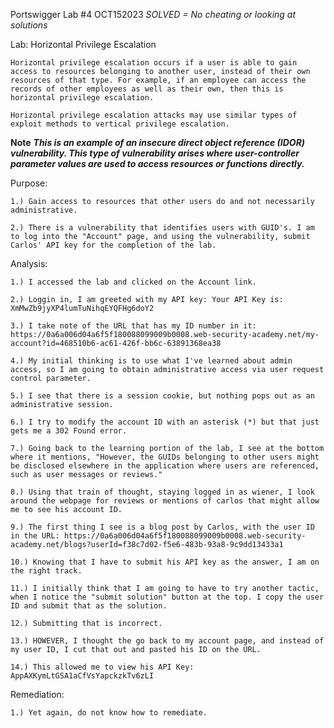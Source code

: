 Portswigger Lab #4 OCT152023 *SOLVED = No cheating or looking at solutions*

Lab: Horizontal Privilege Escalation

    Horizontal privilege escalation occurs if a user is able to gain access to resources belonging to another user, instead of their own resources of that type. For example, if an employee can access the records of other employees as well as their own, then this is horizontal privilege escalation.

    Horizontal privilege escalation attacks may use similar types of exploit methods to vertical privilege escalation. 

<b>Note</b>
<b>*This is an example of an insecure direct object reference (IDOR) vulnerability. This type of vulnerability arises where user-controller parameter values are used to access resources or functions directly.*</b>

Purpose: 

    1.) Gain access to resources that other users do and not necessarily administrative.

    2.) There is a vulnerability that identifies users with GUID's. I am to log into the "Account" page, and using the vulnerability, submit Carlos' API key for the completion of the lab.

Analysis: 
    
    1.) I accessed the lab and clicked on the Account link.

    2.) Loggin in, I am greeted with my API key: Your API Key is: XmMwZb9jyXP4lumTuNihqEYQFHg6doY2

    3.) I take note of the URL that has my ID number in it: https://0a6a006d04a6f5f180088099009b0008.web-security-academy.net/my-account?id=468510b6-ac61-426f-bb6c-63891368ea38

    4.) My initial thinking is to use what I've learned about admin access, so I am going to obtain administrative access via user request control parameter.

    5.) I see that there is a session cookie, but nothing pops out as an administrative session. 

    6.) I try to modify the account ID with an asterisk (*) but that just gets me a 302 Found error.

    7.) Going back to the learning portion of the lab, I see at the bottom where it mentions, "However, the GUIDs belonging to other users might be disclosed elsewhere in the application where users are referenced, such as user messages or reviews."

    8.) Using that train of thought, staying logged in as wiener, I look around the webpage for reviews or mentions of carlos that might allow me to see his account ID.

    9.) The first thing I see is a blog post by Carlos, with the user ID in the URL: https://0a6a006d04a6f5f180088099009b0008.web-security-academy.net/blogs?userId=f38c7d02-f5e6-483b-93a8-9c9dd13433a1

    10.) Knowing that I have to submit his API key as the answer, I am on the right track.

    11.) I initially think that I am going to have to try another tactic, when I notice the "submit solution" button at the top. I copy the user ID and submit that as the solution.

    12.) Submitting that is incorrect.

    13.) HOWEVER, I thought the go back to my account page, and instead of my user ID, I cut that out and pasted his ID on the URL. 

    14.) This allowed me to view his API Key: AppAXKymLtGSA1aCfVsYapckzkTv6zLI



Remediation: 
    
    1.) Yet again, do not know how to remediate.